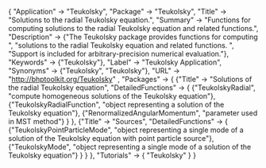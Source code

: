 {
 "Application" -> "Teukolsky",
 "Package" -> "Teukolsky",
 "Title" -> "Solutions to the radial Teukolsky equation.",
 "Summary" -> 
   "Functions for computing solutions to the radial Teukolsky equation and related functions.",
 "Description" -> 
   {"The Teukolsky package provides functions for computing ",
    "solutions to the radial Teukolsky equation and related functions. ",
    "Support is included for arbitrary-precision numerical evaluation."},
 "Keywords" -> {"Teukolsky"},
 "Label" -> "Teukolsky Application",
 "Synonyms" -> {"Teukolsky", "Teukolsky"},
 "URL" -> "http://bhptoolkit.org/Teukolsky" ,
 "Packages" -> {
   {"Title" -> "Solutions of the radial Teukolsky equation",
    "DetailedFunctions" -> {
      {"TeukolskyRadial", "compute homogeneous solutions of the Teukolsky equation"},
      {"TeukolskyRadialFunction", "object representing a solution of the Teukolsky equation"},
      {"RenormalizedAngularMomentum", "parameter used in MST method"}
    }
   },
   {"Title" -> "Sources",
    "DetailedFunctions" -> {
      {"TeukolskyPointParticleMode", "object representing a single mode of a solution of the Teukolsky equation with point particle source"},
      {"TeukolskyMode", "object representing a single mode of a solution of the Teukolsky equation"}
    }
   }
 },
 "Tutorials" -> {
   "Teukolsky"
 } 
}

